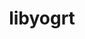 ---
title: "libyogrt"
layout: cache
categories: [package, v0.19]
meta: {"versions": ["1.27"], "compilers": ["gcc@=11.1.0", "gcc@=7.5.0", "oneapi@=2022.1.0"], "oss": ["ubuntu18.04", "ubuntu20.04"], "platforms": ["linux"], "targets": ["x86_64"], "stacks": ["e4s", "e4s-oneapi", "radiuss", "tutorial"], "num_specs": 3, "num_specs_by_stack": {"radiuss": 1, "tutorial": 1, "e4s": 1, "e4s-oneapi": 1}}
spec_details: [{"hash": "ty6jvyat4pwi3qbfb6k3jgnznetz3cws", "compiler": "gcc@=7.5.0", "versions": ["1.27"], "os": "ubuntu18.04", "platform": "linux", "target": "x86_64", "variants": ["build_system=autotools", "scheduler=slurm", "~static"], "stacks": ["radiuss", "tutorial"], "size": "-", "tarball": "https://binaries.spack.io/releases/v0.19/build_cache/linux-ubuntu18.04-x86_64/gcc-7.5.0/libyogrt-1.27/linux-ubuntu18.04-x86_64-gcc-7.5.0-libyogrt-1.27-ty6jvyat4pwi3qbfb6k3jgnznetz3cws.spack"}, {"hash": "xultv5eskvh2enaptqz5tklx2vdzvxxt", "compiler": "gcc@=11.1.0", "versions": ["1.27"], "os": "ubuntu20.04", "platform": "linux", "target": "x86_64", "variants": ["build_system=autotools", "scheduler=slurm", "~static"], "stacks": ["e4s"], "size": "-", "tarball": "https://binaries.spack.io/releases/v0.19/build_cache/linux-ubuntu20.04-x86_64/gcc-11.1.0/libyogrt-1.27/linux-ubuntu20.04-x86_64-gcc-11.1.0-libyogrt-1.27-xultv5eskvh2enaptqz5tklx2vdzvxxt.spack"}, {"hash": "5vaohucw46a47aoyuobd64nhz7hnpo2i", "compiler": "oneapi@=2022.1.0", "versions": ["1.27"], "os": "ubuntu20.04", "platform": "linux", "target": "x86_64", "variants": ["build_system=autotools", "scheduler=slurm", "~static"], "stacks": ["e4s-oneapi"], "size": "-", "tarball": "https://binaries.spack.io/releases/v0.19/build_cache/linux-ubuntu20.04-x86_64/oneapi-2022.1.0/libyogrt-1.27/linux-ubuntu20.04-x86_64-oneapi-2022.1.0-libyogrt-1.27-5vaohucw46a47aoyuobd64nhz7hnpo2i.spack"}]
---